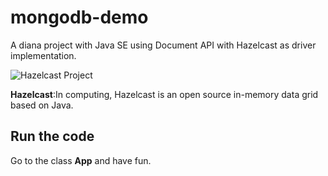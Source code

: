 # mongodb-demo

A diana project with Java SE using Document API with Hazelcast as driver implementation.

![Hazelcast Project](https://github.com/JNOSQL/jnosql-site/blob/master/assets/img/logos/hazelcast.png)


**Hazelcast**:In computing, Hazelcast is an open source in-memory data grid based on Java.

## Run the code

Go to the class **App** and have fun.
